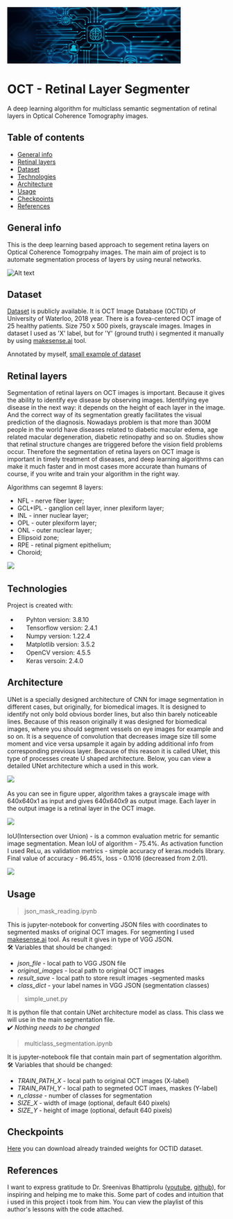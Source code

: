 <!-- ![]( | width=100)
 -->
<img src="/artificial-intelligence.jpg" width=400 height=130 >

# OCT - Retinal Layer Segmenter
A deep learning algorithm for multiclass semantic segmentation of retinal layers in Optical Coherence Tomography images.

## Table of contents
* [General info](#general-info)
* [Retinal layers](#retinal-layers)
* [Dataset](#dataset)
* [Technologies](#technologies)
* [Architecture](#architecture)
* [Usage](#usage)
* [Checkpoints](#checkpoints)
* [References](#references)

## General info
This is the deep learning based approach to segement retina layers on Optical Coherence Tomogrpahy images. The main aim of project is to automate segmentation process of layers by using neural networks. 

![Alt text](/for_readme/ezgif.com-gif-maker.gif "Optional title")

## Dataset

[Dataset](<https://dataverse.scholarsportal.info/dataset.xhtml?persistentId=doi:10.5683/SP/WLW4ZT> "Optional title") is publicly available. It is OCT Image Database (OCTID) of
University of Waterloo, 2018 year. There is a fovea-centered OCT image of 25
healthy patients. Size 750 x 500 pixels, grayscale images. Images in dataset I used as 'X' label, but for 'Y' (ground truth) i segmented it manually by using [makesense.ai](<https://www.makesense.ai/>) tool.

Annotated by myself, [small example of dataset](< https://drive.google.com/file/d/1mZRxoPUn6eKbYrPi8jXua-nGhEftd1qa/view?usp=share_link/>) 

## Retinal layers
  Segmentation of retinal layers on OCT images is important. Because it gives the ability to identify eye disease by observing images. Identifying eye disease in the next way: it depends on the height of each layer in the image. And the correct way of its segmentation greatly facilitates the visual prediction of the diagnosis. Nowadays problem is that more than 300M people in the world have diseases related to diabetic macular edema, age related macular degeneration, diabetic retinopathy and so on. Studies show that retinal structure changes are triggered before the vision field problems occur. Therefore the segmentation of retina layers on OCT image is important in timely treatment of diseases, and deep learning algorithms can make it much faster and in most cases more accurate than humans of course, if you write and train your algorithm in the right way. 

 Algorithms can segemnt 8 layers:
- NFL - nerve fiber layer;
- GCL+IPL - ganglion cell layer, inner plexiform layer;
- INL - inner nuclear layer;
- OPL - outer plexiform layer;
- ONL - outer nuclear layer;
- Ellipsoid zone; 
- RPE - retinal pigment epithelium;
- Choroid; 

![](/for_readme/layers.png)
	
## Technologies
Project is created with:

* <img src="https://brandslogos.com/wp-content/uploads/images/large/python-logo.png" width=16 height=16> Pyhton version: 3.8.10
* <img src="https://avatars.githubusercontent.com/u/15658638?s=280&v=4" width=16 height=16> Tensorflow version: 2.4.1
* <img src="/for_readme/pngwing.com.png" width=16 height=16> Numpy version: 1.22.4
* <img src="https://upload.wikimedia.org/wikipedia/commons/thumb/8/84/Matplotlib_icon.svg/1200px-Matplotlib_icon.svg.png" width=16 height=16> Matplotlib version: 3.5.2
* <img src="https://upload.wikimedia.org/wikipedia/commons/thumb/5/53/OpenCV_Logo_with_text.png/487px-OpenCV_Logo_with_text.png" width=16 height=16> OpenCV version: 4.5.5
* <img src="https://upload.wikimedia.org/wikipedia/commons/thumb/a/ae/Keras_logo.svg/1200px-Keras_logo.svg.png" width=16 height=16> Keras versoin: 2.4.0


## Architecture
 
UNet is a specially designed architecture of CNN for image segmentation in different cases, but originally, for biomedical images. It is designed to identify not only bold obvious border lines, but also thin barely noticeable lines. Because of this reason originally it was designed for biomedical images, where you should segment vessels on eye images for example and so on. It is a sequence of convolution that decreases image size till some moment and vice versa upsample it again by adding additional info from corresponding previous layer. Because of this reason it is called UNet, this type of processes create U shaped architecture. Below, you can view a detailed UNet architecture which a used in this work.


<img src="/for_readme/256.png">

As you can see in figure upper, algorithm takes a grayscale image with 640x640x1 as input and gives 640x640x9 as output image. Each layer in the output image is a retinal layer in the OCT image.

<img src="/for_readme/layers_1by1.gif">

IoU(Intersection over Union) - is a common evaluation metric for semantic image segmentation. Mean IoU of algorithm - 75.4%. As activation function I used ReLu, as validation metrics - simple accuracy of keras.models library. Final value of accuracy - 96.45%, loss - 0.1016 (decreased from 2.01).

<img src="/for_readme/accuracy&loss.png">

## Usage
>json_mask_reading.ipynb

This is jupyter-notebook for converting JSON files with coordinates to segmented masks of original OCT images. For segmenting I used [makesense.ai](<https://www.makesense.ai/>) tool. As result it gives in type of VGG JSON. </br>:hammer_and_wrench: Variables that should be changed:
* *json_file* - local path to VGG JSON file
* *original_images* - local path to original OCT images
* *result_save* - local path to store result images -segmented masks
* *class_dict* - your label names in VGG JSON (segmentation classes)

>simple_unet.py

It is python file that contain UNet architecture model as class. This class we will use in the main segmentation file. </br>:heavy_check_mark: *Nothing needs to be changed* 

>multiclass_segmentation.ipynb

It is jupyter-notebook file that contain main part of segmentation algorithm.</br> :hammer_and_wrench: Variables that should be changed:
* *TRAIN_PATH_X* - local path to original OCT images (X-label)
* *TRAIN_PATH_Y* - local path to segmeted OCT imaes, maskes (Y-label)
* *n_classe* - number of classes for segmentation
* *SIZE_X* - width of image (optional, default 640 pixels)
* *SIZE_Y* - height of image (optional, default 640 pixels)

## Checkpoints
 [Here](https://drive.google.com/drive/folders/1zKkv0BsFAHi2BV7oUBiD8FRK_HDMaViE?usp=sharing) you can download already trainded weights for OCTID dataset.
 
## References
I want to express gratitude to Dr. Sreenivas Bhattiprolu ([youtube](https://www.youtube.com/@DigitalSreeni), [github](https://github.com/bnsreenu)), for inspiring and helping me to make this. Some part of codes and intuition that i used in this project i took from him. You can view the playlist of this author's lessons with the code attached.

